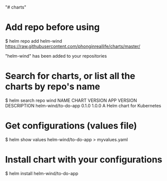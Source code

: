 "# charts" 
# Add repo before using
$ helm repo add helm-wind https://raw.githubusercontent.com/phonginreallife/charts/master/

"helm-wind" has been added to your repositories

# Search for charts, or list all the charts by repo's name
$ helm search repo wind
NAME                	CHART VERSION	APP VERSION	DESCRIPTION
helm-wind/to-do-app	0.1.0        	1.0.0      	A Helm chart for Kubernetes

# Get configurations (values file)
$ helm show values helm-wind/to-do-app > myvalues.yaml

# Install chart with your configurations
$ helm install <your install name here> helm-wind/to-do-app
